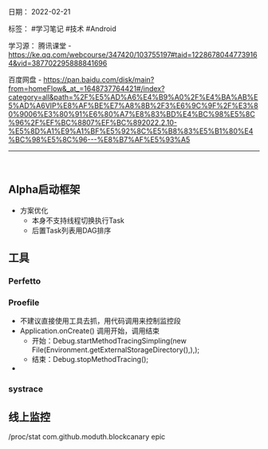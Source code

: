 日期： 2022-02-21

标签： #学习笔记 #技术  #Android 

学习源：
腾讯课堂 - https://ke.qq.com/webcourse/347420/103755197#taid=12286780447739164&vid=387702295888841696

百度网盘 - https://pan.baidu.com/disk/main?from=homeFlow&_at_=1648737764421#/index?category=all&path=%2F%E5%AD%A6%E4%B9%A0%2F%E4%BA%AB%E5%AD%A6VIP%E8%AF%BE%E7%A8%8B%2F3%E6%9C%9F%2F%E3%80%9006%E3%80%91%E6%80%A7%E8%83%BD%E4%BC%98%E5%8C%96%2F%EF%BC%8807%EF%BC%892022.2.10-%E5%8D%A1%E9%A1%BF%E5%92%8C%E5%B8%83%E5%B1%80%E4%BC%98%E5%8C%96---%E8%B7%AF%E5%93%A5


---

<br>

## Alpha启动框架
- 方案优化
	- 本身不支持线程切换执行Task
	- 后置Task列表用DAG排序


## 工具
### Perfetto


### Proefile
- 不建议直接使用工具去抓，用代码调用来控制监控段
- Application.onCreate() 调用开始，调用结束
	- 开始：Debug.startMethodTracingSimpling(new File(Environment.getExternalStorageDirectory(),),);
	- 结束：Debug.stopMethodTracing();
- 

### systrace


## 线上监控
/proc/stat
com.github.moduth.blockcanary
epic
